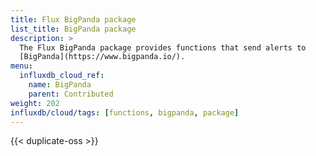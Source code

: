 ```yaml
---
title: Flux BigPanda package
list_title: BigPanda package
description: >
  The Flux BigPanda package provides functions that send alerts to
  [BigPanda](https://www.bigpanda.io/).
menu:
  influxdb_cloud_ref:
    name: BigPanda
    parent: Contributed
weight: 202
influxdb/cloud/tags: [functions, bigpanda, package]
---
```


{{< duplicate-oss >}}
